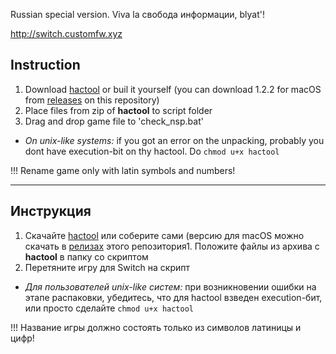 Russian special version. Viva la свобода информации, blyat'!

http://switch.customfw.xyz

## Instruction

1. Download [hactool](https://github.com/SciresM/hactool/releases/latest) or buil it yourself (you can download 1.2.2 for macOS from [releases](https://github.com/rashevskyv/switch_game_checker/releases/latest) on this repository)
1. Place files from zip of **hactool** to script folder
1. Drag and drop game file to 'check_nsp.bat'
  * *On unix-like systems:* if you got an error on the unpacking, probably you dont have execution-bit on thу hactool. Do `chmod u+x hactool`

!!! Rename game only with latin symbols and numbers!

____

## Инструкция

1. Скачайте [hactool](https://github.com/SciresM/hactool/releases/latest) или соберите сами (версию для macOS можно скачать в [релизах](https://github.com/rashevskyv/switch_game_checker/releases/latest) этого репозитория1. Положите файлы из архива с **hactool** в папку со скриптом
1. Перетяните игру для Switch на скрипт
  * *Для пользователей unix-like систем:* при возникновении ошибки на этапе распаковки, убедитесь, что для hactool взведен execution-бит, или просто сделайте `chmod u+x hactool`

!!! Название игры должно состоять только из символов латиницы и цифр!
